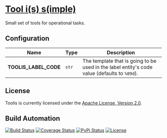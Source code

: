 # [Tool i(s) s(imple)](http://toolis.hive.pt)

Small set of tools for operational tasks.

## Configuration

| Name | Type | Description |
| ----- | ----- | ----- |
| **TOOLIS_LABEL_CODE** | `str` | The template that is going to be used in the label entity's code value (defaults to `%09d`). |

## License

Toolis is currently licensed under the [Apache License, Version 2.0](http://www.apache.org/licenses/).

## Build Automation

[![Build Status](https://travis-ci.org/hivesolutions/toolis.svg?branch=master)](https://travis-ci.org/hivesolutions/toolis)
[![Coverage Status](https://coveralls.io/repos/hivesolutions/toolis/badge.svg?branch=master)](https://coveralls.io/r/hivesolutions/toolis?branch=master)
[![PyPi Status](https://img.shields.io/pypi/v/toolis.svg)](https://pypi.python.org/pypi/toolis)
[![License](https://img.shields.io/badge/license-Apache%202.0-blue.svg)](https://www.apache.org/licenses/)
